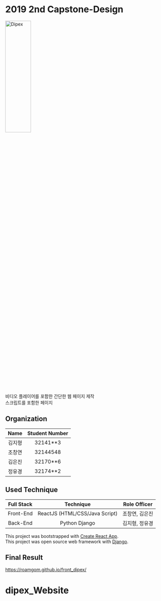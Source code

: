 # 2019 2nd Capstone-Design

<img src="https://github.com/luckyboxx/DKU-Team-Project/blob/master/Capstone%20Design/2019%EB%85%84%202%ED%95%99%EA%B8%B0/dipex_Website/FrontEnd_ReactJS/src/images/logo.gif?raw=true" width="40%" height="30%" title="" alt="Dipex"></img><br/>
비디오 플레이어를 포함한 간단한 웹 페이지 제작<br/>
스크립트를 포함한 페이지

## Organization

|           Name           |        Student Number       |
| :----------------------: | :-------------------------: |
| <center> 김지형 </center> | <center> 32141**3 </center> |
| <center> 조창연 </center> | <center> 32144548 </center> |
| <center> 김은진 </center> | <center> 32170**6 </center> |
| <center> 정유경 </center> | <center> 32174**2 </center> |

## Used Technique

| Full Stack | Technique | Role Officer |
| :--------------------------: | :-----------------------------------------------: | :------------------------------: |
| <center> Front-End </center> | <center> ReactJS (HTML/CSS/Java Script) </center> | <center> 조창연, 김은진 </center> |
| <center>  Back-End </center> | <center> Python Django </center>                  | <center> 김지형, 정유경 </center> |

This project was bootstrapped with [Create React App](https://github.com/facebook/create-react-app). <br/>
This project was open source web framework with [Django](https://github.com/django/django).
## Final Result
https://roamgom.github.io/front_dipex/
# dipex_Website

